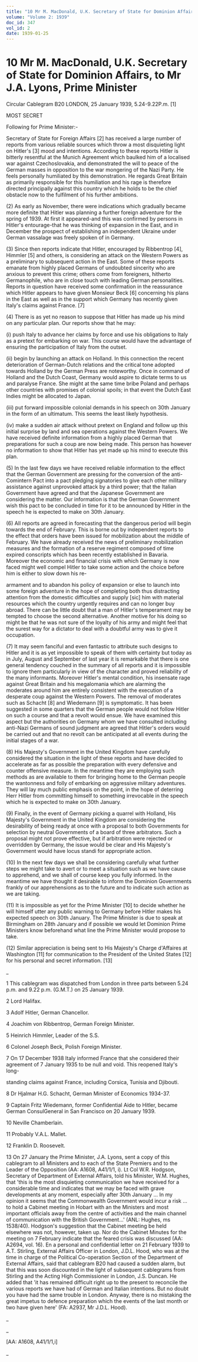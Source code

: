 ```yaml
---
title: "10 Mr M. MacDonald, U.K. Secretary of State for Dominion Affairs, to Mr J.A. Lyons, Prime Minister"
volume: "Volume 2: 1939"
doc_id: 347
vol_id: 2
date: 1939-01-25
---
```


# 10 Mr M. MacDonald, U.K. Secretary of State for Dominion Affairs, to Mr J.A. Lyons, Prime Minister

Circular Cablegram B20 LONDON, 25 January 1939, 5.24-9.22P.m. [1]

MOST SECRET

Following for Prime Minister:-

Secretary of State for Foreign Affairs [2] has received a large number of reports from various reliable sources which throw a most disquieting light on Hitler's [3] mood and intentions. According to these reports Hitler is bitterly resentful at the Munich Agreement which baulked him of a localised war against Czechoslovakia, and demonstrated the will to peace of the German masses in opposition to the war mongering of the Nazi Party. He feels personally humiliated by this demonstration. He regards Great Britain as primarily responsible for this humiliation and his rage is therefore directed principally against this country which he holds to be the chief obstacle now to the fulfilment of his further ambitions.

(2) As early as November, there were indications which gradually became more definite that Hitler was planning a further foreign adventure for the spring of 1939. At first it appeared-and this was confirmed by persons in Hitler's entourage-that he was thinking of expansion in the East, and in December the prospect of establishing an independent Ukraine under German vassalage was freely spoken of in Germany.

(3) Since then reports indicate that Hitler, encouraged by Ribbentrop [4], Himmler [5] and others, is considering an attack on the Western Powers as a preliminary to subsequent action in the East. Some of these reports emanate from highly placed Germans of undoubted sincerity who are anxious to prevent this crime; others come from foreigners, hitherto Germanophile, who are in close touch with leading German personalities. Reports in question have received some confirmation in the reassurance which Hitler appears to have given Monsieur Beck [6] concerning his plans in the East as well as in the support which Germany has recently given Italy's claims against France. [7]

(4) There is as yet no reason to suppose that Hitler has made up his mind on any particular plan. Our reports show that he may:

(i) push Italy to advance her claims by force and use his obligations to Italy as a pretext for embarking on war. This course would have the advantage of ensuring the participation of Italy from the outset.

(ii) begin by launching an attack on Holland. In this connection the recent deterioration of German-Dutch relations and the critical tone adopted towards Holland by the German Press are noteworthy. Once in command of Holland and the Dutch Coast, Germany would aspire to dictate terms to us and paralyse France. She might at the same time bribe Poland and perhaps other countries with promises of colonial spoils; in that event the Dutch East Indies might be allocated to Japan.

(iii) put forward impossible colonial demands in his speech on 30th January in the form of an ultimatum. This seems the least likely hypothesis.

(iv) make a sudden air attack without pretext on England and follow up this initial surprise by land and sea operations against the Western Powers. We have received definite information from a highly placed German that preparations for such a coup are now being made. This person has however no information to show that Hitler has yet made up his mind to execute this plan.

(5) In the last few days we have received reliable information to the effect that the German Government are pressing for the conversion of the anti-Comintern Pact into a pact pledging signatories to give each other military assistance against unprovoked attack by a third power; that the Italian Government have agreed and that the Japanese Government are considering the matter. Our information is that the German Government wish this pact to be concluded in time for it to be announced by Hitler in the speech he is expected to make on 30th January.

(6) All reports are agreed in forecasting that the dangerous period will begin towards the end of February. This is borne out by independent reports to the effect that orders have been issued for mobilization about the middle of February. We have already received the news of preliminary mobilization measures and the formation of a reserve regiment composed of time expired conscripts which has been recently established in Bavaria. Moreover the economic and financial crisis with which Germany is now faced might well compel Hitler to take some action and the choice before him is either to slow down his re-

armament and to abandon his policy of expansion or else to launch into some foreign adventure in the hope of completing both thus distracting attention from the domestic difficulties and supply [sic] him with material resources which the country urgently requires and can no longer buy abroad. There can be little doubt that a man of Hitler's temperament may be tempted to choose the second alternative. Another motive for his doing so might be that he was not sure of the loyalty of his army and might feel that the surest way for a dictator to deal with a doubtful army was to give it occupation.

(7) It may seem fanciful and even fantastic to attribute such designs to Hitler and it is as yet impossible to speak of them with certainty but today as in July, August and September of last year it is remarkable that there is one general tendency couched in the summary of all reports and it is impossible to ignore them particularly in view of the character and proved reliability of the many informants. Moreover Hitler's mental condition, his insensate rage against Great Britain and his megalomania which are alarming the moderates around him are entirely consistent with the execution of a desperate coup against the Western Powers. The removal of moderates such as Schacht [8] and Wiedemann [9] is symptomatic. It has been suggested in some quarters that the German people would not follow Hitler on such a course and that a revolt would ensue. We have examined this aspect but the authorities on Germany whom we have consulted including anti-Nazi Germans of sound judgment are agreed that Hitler's orders would be carried out and that no revolt can be anticipated at all events during the initial stages of a war.

(8) His Majesty's Government in the United Kingdom have carefully considered the situation in the light of these reports and have decided to accelerate as far as possible the preparation with every defensive and counter offensive measure. In the meantime they are employing such methods as are available to them for bringing home to the German people the wantonness and folly of embarking on aggressive military adventures. They will lay much public emphasis on the point, in the hope of deterring Herr Hitler from committing himself to something irrevocable in the speech which he is expected to make on 30th January.

(9) Finally, in the event of Germany picking a quarrel with Holland, His Majesty's Government in the United Kingdom are considering the desirability of being ready at once with a proposal to both Governments for selection by neutral Governments of a board of three arbitrators. Such a proposal might not prove effective, but if arbitration were rejected or overridden by Germany, the issue would be clear and His Majesty's Government would have locus standi for appropriate action.

(10) In the next few days we shall be considering carefully what further steps we might take to avert or to meet a situation such as we have cause to apprehend, and we shall of course keep you fully informed. In the meantime we have thought it desirable to inform the Dominion Governments frankly of our apprehensions as to the future and to indicate such action as we are taking.

(11) It is impossible as yet for the Prime Minister [10] to decide whether he will himself utter any public warning to Germany before Hitler makes his expected speech on 30th January. The Prime Minister is due to speak at Birmingham on 28th January and if possible we would let Dominion Prime Ministers know beforehand what line the Prime Minister would propose to take.

(12) Similar appreciation is being sent to His Majesty's Charge d'Affaires at Washington [11] for communication to the President of the United States [12] for his personal and secret information. [13]

_

1 This cablegram was dispatched from London in three parts between 5.24 p.m. and 9.22 p.m. (G.M.T.) on 25 January 1939.

2 Lord Halifax.

3 Adolf Hitler, German Chancellor.

4 Joachim von Ribbentrop, German Foreign Minister.

5 Heinrich Himmler, Leader of the S.S.

6 Colonel Joseph Beck, Polish Foreign Minister.

7 On 17 December 1938 Italy informed France that she considered their agreement of 7 January 1935 to be null and void. This reopened Italy's long-

standing claims against France, including Corsica, Tunisia and Djibouti.

8 Dr Hjalmar H.G. Schacht, German Minister of Economics 1934-37.

9 Captain Fritz Wiedemann, former Confidential Aide to Hitler, became German ConsulGeneral in San Francisco on 20 January 1939.

10 Neville Chamberlain.

11 Probably V.A.L. Mallet.

12 Franklin D. Roosevelt.

13 On 27 January the Prime Minister, J.A. Lyons, sent a copy of this cablegram to all Ministers and to each of the State Premiers and to the Leader of the Opposition (AA: A1608, A41/1/1, i). Lt Col W.R. Hodgson, Secretary of Department of External Affairs, told his Minister, W.M. Hughes, that 'this is the most disquieting communication we have received for a considerable time and indicates that we may be faced with grave developments at any moment, especially after 30th January ... In my opinion it seems that the Commonwealth Government would incur a risk ... to hold a Cabinet meeting in Hobart with an the Ministers and most important officials away from the centre of activities and the main channel of communication with the British Government...' (ANL: Hughes, ms 1538/40). Hodgson's suggestion that the Cabinet meeting be held elsewhere was not, however, taken up. Nor do the Cabinet Minutes for the meeting on 7 February indicate that the feared crisis was discussed (AA: A2694, vol. 16). En a personal and confidential letter on 21 February 1939 to A.T. Stirling, External Affairs Officer in London, J.D.L. Hood, who was at the time in charge of the Political Co-operation Section of the Department of External Affairs, said that cablegram B20 had caused a sudden alarm, but that this was soon discounted in the light of subsequent cablegrams from Stirling and the Acting High Commissioner in London, J.S. Duncan. He added that 'it has remained difficult right up to the present to reconcile the various reports we have had of German and Italian intentions. But no doubt you have had the same trouble in London. Anyway, there is no mistaking the great impetus to defence preparation which the events of the last month or two have given here' (FA: A2937, Mr J.D.L. Hood).

_

_

[AA: A1608, A41/1/1,i]

_
